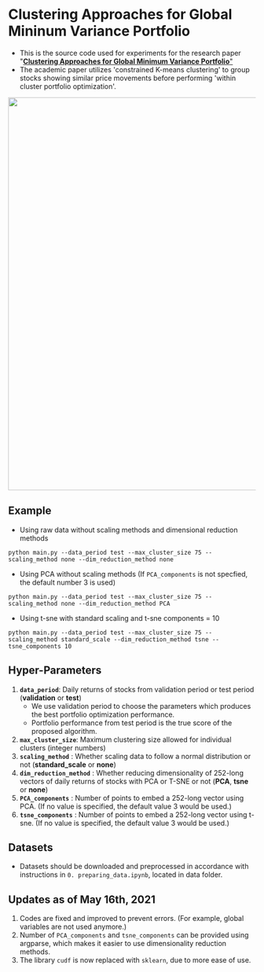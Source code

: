 # Clustering Approaches for Global Mininum Variance Portfolio

- This is the source code used for experiments for the research paper "<a href = "https://arxiv.org/abs/2001.02966">__Clustering Approaches for Global Minimum Variance Portfolio__"</a>
- The academic paper utilizes 'constrained K-means clustering' to group stocks showing similar price movements before performing 'within cluster portfolio optimization'. 
<p align="center">
<img src="https://user-images.githubusercontent.com/34431729/118437017-1ff5d200-b6e2-11eb-848d-a7f99d0e0019.png" width="800">
</p>

## Example
- Using raw data without scaling methods and dimensional reduction methods
```
python main.py --data_period test --max_cluster_size 75 --scaling_method none --dim_reduction_method none
```
- Using PCA without scaling methods (If `PCA_components` is not specfied, the default number 3 is used) 
```
python main.py --data_period test --max_cluster_size 75 --scaling_method none --dim_reduction_method PCA
```
- Using t-sne with standard scaling and t-sne components = 10
```
python main.py --data_period test --max_cluster_size 75 --scaling_method standard_scale --dim_reduction_method tsne --tsne_components 10
```

## Hyper-Parameters

1. __`data_period`__: Daily returns of stocks from validation period or test period (__validation__ or __test__)
    - We use validation period to choose the parameters which produces the best portfolio optimization performance.
    - Portfolio performance from test period is the true score of the proposed algorithm.
2. __`max_cluster_size`__: Maximum clustering size allowed for individual clusters (integer numbers)
3. __`scaling_method`__ : Whether scaling data to follow a normal distribution or not (__standard_scale__ or __none__)
4. __`dim_reduction_method`__ : Whether reducing dimensionality of 252-long vectors of daily returns of stocks with PCA or T-SNE or not (__PCA__, __tsne__ or __none__)
5. __`PCA_components`__ : Number of points to embed a 252-long vector using PCA. (If no value is specified, the default value 3 would be used.)
6. __`tsne_components`__ : Number of points to embed a 252-long vector using t-sne. (If no value is specified, the default value 3 would be used.)

## Datasets
- Datasets should be downloaded and preprocessed in accordance with instructions in `0. preparing_data.ipynb`, located in data folder.

## Updates as of May 16th, 2021
1. Codes are fixed and improved to prevent errors. (For example, global variables are not used anymore.)
2. Number of `PCA_components` and `tsne_components` can be provided using argparse, which makes it easier to use dimensionality reduction methods.
3. The library `cudf` is now replaced with `sklearn`, due to more ease of use. 
